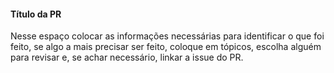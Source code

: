 #### Título da PR

Nesse espaço colocar as informações necessárias para identificar o que foi feito, se algo a mais precisar ser feito, coloque em tópicos, escolha alguém para revisar e, se achar necessário, linkar a issue do PR.


